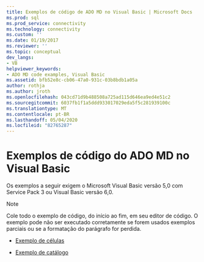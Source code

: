 ```yaml
---
title: Exemplos de código de ADO MD no Visual Basic | Microsoft Docs
ms.prod: sql
ms.prod_service: connectivity
ms.technology: connectivity
ms.custom: ''
ms.date: 01/19/2017
ms.reviewer: ''
ms.topic: conceptual
dev_langs:
- VB
helpviewer_keywords:
- ADO MD code examples, Visual Basic
ms.assetid: bfb52e8c-cb06-47a0-931c-03b8bdb1a05a
author: rothja
ms.author: jroth
ms.openlocfilehash: 043cd71d9b488508a725ad115d646ea9ed4e51c2
ms.sourcegitcommit: 6037fb1f1a5ddd933017029eda5f5c281939100c
ms.translationtype: MT
ms.contentlocale: pt-BR
ms.lasthandoff: 05/04/2020
ms.locfileid: "82765287"
---
```

# <a name="ado-md-code-examples-in-visual-basic"></a>Exemplos de código do ADO MD no Visual Basic
Os exemplos a seguir exigem o Microsoft Visual Basic versão 5,0 com Service Pack 3 ou Visual Basic versão 6,0.  
  
> [!NOTE]
>  Cole todo o exemplo de código, do início ao fim, em seu editor de código. O exemplo pode não ser executado corretamente se forem usados exemplos parciais ou se a formatação do parágrafo for perdida.  
  
-   [Exemplo de células](../../../ado/reference/ado-md-api/cellset-example-vb.md)  
  
-   [Exemplo de catálogo](../../../ado/reference/ado-md-api/catalog-example-vb.md)
